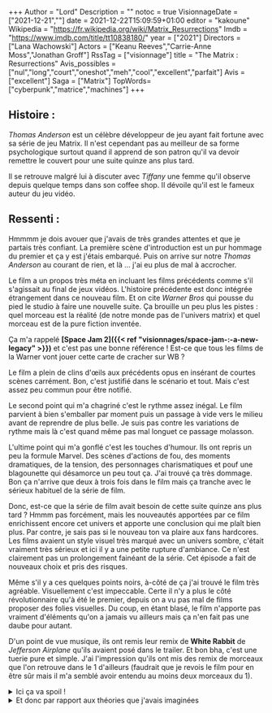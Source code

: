 +++
Author = "Lord"
Description = ""
notoc = true
VisionnageDate = ["2021-12-21",""]
date = 2021-12-22T15:09:59+01:00
editor = "kakoune"
Wikipedia = "https://fr.wikipedia.org/wiki/Matrix_Resurrections"
Imdb = "https://www.imdb.com/title/tt10838180/"
year = ["2021"]
Directors = ["Lana Wachowski"]
Actors = ["Keanu Reeves","Carrie-Anne Moss","Jonathan Groff"]
RssTag = ["visionnage"]
title = "The Matrix : Resurrections"
Avis_possibles = ["nul","long","court","oneshot","meh","cool","excellent","parfait"]
Avis = ["excellent"] 
Saga = ["Matrix"]
TopWords=["cyberpunk","matrice","machines"]
+++
## Histoire :
*Thomas Anderson* est un célèbre développeur de jeu ayant fait fortune avec sa série de jeu Matrix.
Il n'est cependant pas au meilleur de sa forme psychologique surtout quand il apprend de son patron qu'il va devoir remettre le couvert pour une suite quinze ans plus tard.

Il se retrouve malgré lui à discuter avec *Tiffany* une femme qu'il observe depuis quelque temps dans son coffee shop.
Il dévoile qu'il est le fameux auteur du jeu vidéo.

## Ressenti :
Hmmmm je dois avouer que j'avais de très grandes attentes et que je partais très confiant.
La première scène d'introduction est un pur hommage du premier et ça y est j'étais embarqué.
Puis on arrive sur notre *Thomas Anderson* au courant de rien, et là … j'ai eu plus de mal à accrocher.

Le film a un propos très méta en incluant les films précédents comme s'il s'agissait au final de jeux vidéos.
L'histoire précédente est donc intégrée étrangement dans ce nouveau film.
Et on cite *Warner Bros* qui pousse du pied le studio à faire une nouvelle suite.
Ça brouille un peu plus les pistes : quel morceau est la réalité (de notre monde pas de l'univers matrix) et quel morceau est de la pure fiction inventée.

Ça m'a rappelé **[Space Jam 2]({{< ref "visionnages/space-jam-:-a-new-legacy" >}})** et c'est pas une bonne référence !
Est-ce que tous les films de la Warner vont jouer cette carte de cracher sur WB ?

Le film a plein de clins d'œils aux précédents opus en insérant de courtes scènes carrément.
Bon, c'est justifié dans le scénario et tout.
Mais c'est assez peu commun pour être notifié.

Le second point qui m'a chagriné c'est le rythme assez inégal.
Le film parvient à bien s'emballer par moment puis un passage à vide vers le milieu avant de reprendre de plus belle.
Je suis pas contre les variations de rythme mais là c'est quand même pas mal longuet ce passage molasson.

L'ultime point qui m'a gonflé c'est les touches d'humour.
Ils ont repris un peu la formule Marvel.
Des scènes d'actions de fou, des moments dramatiques, de la tension, des personnages charismatiques et pouf une blagounette qui désamorce un peu tout ça.
J'ai trouvé ça très dommage.
Bon ça n'arrive que deux à trois fois dans le film mais ça tranche avec le sérieux habituel de la série de film.

Donc, est-ce que la série de film avait besoin de cette suite quinze ans plus tard ?
Hmmm pas forcément, mais les nouveautés apportées par ce film enrichissent encore cet univers et apporte une conclusion qui me plaît bien plus.
Par contre, je sais pas si le nouveau ton va plaire aux fans hardcores.
Les films avaient un style visuel très marqué avec un univers sombre, c'était vraiment très sérieux et ici il y a une petite rupture d'ambiance.
Ce n'est clairement pas un prolongement fainéant de la série.
Cet épisode a fait de nouveaux choix et pris des risques.

Même s'il y a ces quelques points noirs, à-côté de ça j'ai trouvé le film très agréable.
Visuellement c'est impeccable.
Certe il n'y a plus le côté révolutionnaire qu'à été le premier, depuis on a vu pas mal de films proposer des folies visuelles.
Du coup, en étant blasé, le film n'apporte pas vraiment d'éléments qu'on a jamais vu ailleurs mais ça n'en fait pas une daube pour autant.

D'un point de vue musique, ils ont remis leur remix de **White Rabbit** de *Jefferson Airplane* qu'ils avaient posé dans le trailer.
Et bon bha, c'est une tuerie pure et simple.
J'ai l'impression qu'ils ont mis des remix de morceaux que l'on retrouve dans le 1 d'ailleurs (faudrait que je revois le film pour en être sûr mais il m'a semblé avoir entendu au moins deux morceaux du 1).

<details><summary>Ici ça va spoil !</summary>
Bon, ils ont trouvé un moyen de faire sortir un programme de la matrice pour lui donner une consistance dans le monde réel.
C'est pas mal.
Mais on nous présente ça au début comme ayant des limitations sans nous en dire plus par contre dans le reste du film on voit ce *Morpheus* faire à peu près ce qu'il veut : il s'introduit dans des conduites minuscules, super loin, dans le monde des machines…

J'ai vraiment beaucoup aimé la fin quand il nous est révelé que certe *Neo is the one* mais qu'en fait *Trinity is the one* aussi.
En gros l'un sans l'autre ça ne marche pas.
Ils sont tous les deux aussi important et que c'est leur symbiose qui décuple leur pouvoir.
Ils se sont fait revivre l'un l'autre mine de rien.

J'ai un peu l'impression que le film a été charcuté au montage.
Je me demande si pas mal de contenu n'aurait pas été jarté pour diverses raisons : 
  - Le *Mérovingien* revient pour un rôle plus qu'anecdotique.
  - *Smith* … il fait la girouette comme ça ? Il devient quoi ?
  - *Niobe* semble avoir un grand rôle mais au final pas tant que ça ?
  - Et Zion on peut pas en savoir un peu plus ?

J'ai ptet pas tout retenu/capté mais du coup, maintenant il y a des machines amies dans le monde réel.
Mais comment est-ce qu'elle fonctionne ?
Leur électricité provient également d'humains ?

Ha et un autre détail qui m'a interpellé c'est qu'on nous révèle que *Néo* et *Trinity* s'avérait être d'excellent générateur d'énergie en étant côte-à-côte.
Mais à partir du moment où *Néo* est extirpé du truc, la production aurait dû s'écrouler et les machines auraient dû en pâtir, non ?
Et puis si *Néo* est dehors, à quoi bon garder *Trinity* vu qu'ils doivent être deux pour être efficace.

Bon, je m'étais fait spoiler cette conclusion avec les images du tournage où on les voit sauter de l'immeuble puis *Trinity* s'envoler en trainant *Néo*.

J'ai été un poil déçu par ce nouveau *Morpheus*.
Bon son origine est cool, mais par contre il n'a pas un dixième de l'aura classieuse de son ainé.
Bon alors déjà, quand tu vas bastonner et tout tu tentes de pas t'habiller avec le costard le plus voyant du monde.
Certe c'est joli mais un truc un minimum plus camouflé aurait aidé.
Et puis coupez-lui son module d'humour, ça colle pas du tout au personnage.
Leave Morpheus Alone !

J'ai beaucoup aimé *Bugs* qui est de loin le meilleur nouveau personnage de ce film.
Pfiou ce qu'elle envoie sans non plus être une machine de guerre toute puissante.
Elle virevolte, elle mène la danse, elle pousse le scénar.

Ce film c'est clairement du Girl Power bien foutu.
*Néo* a passé son flambeau à *Trinity*, *Niobe* gère la ville humaine et *Bugs* est une capitaine hors pair et super efficace.
Et c'est montré suffisamment subtilement pour que ça ne soit pas grotesque.

</details>

<details><summary>Et donc par rapport aux théories que j'avais imaginées</summary>

Alors ouai, déjà une grosse partie du film se passe hors de la matrice.
Il se passe un bon morceau de film avant que *Thomas Anderson* "redevienne" *Néo*.

J'avais bien capté les deux cocons de *Néo* et *Trinity* mais je pensais pas qu'elle serait réellement morte ce qui n'est pas le cas.
Par contre j'avais vu juste concernant le fait qu'elle serve un peu d'"avatar" vu que c'est ce qu'il se passe pour son extraction de la matrice.
*Trinity* était donc bien vivante contrairement à ce que j'avais imaginé.

Bon, on a pas eu d'affrontement entre l'*Architecte* et *Néo*.
C'est un peu dommage mais au final le personnage mystérieux de la bande annonce n'était que *Smith* que je ne pensais pas revoir.

Bon les glyphs jaunes … bha non par contre c'était juste pour faire joli, ça n'était pas dans le film.

Conclusion : je suis nul en théories.
</details>
